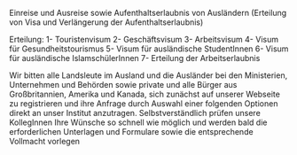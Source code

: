 ﻿Einreise und Ausreise sowie Aufenthaltserlaubnis von Ausländern (Erteilung von Visa und Verlängerung der Aufenthaltserlaubnis)

Erteilung:
1- Touristenvisum
2- Geschäftsvisum
3- Arbeitsvisum
4- Visum für Gesundheitstourismus
5- Visum für ausländische StudentInnen
6- Visum für ausländische IslamschülerInnen
7- Erteilung der Arbeitserlaubnis

Wir bitten alle Landsleute im Ausland und die Ausländer bei den Ministerien, Unternehmen und Behörden sowie private und alle Bürger aus Großbritannien, Amerika und Kanada, sich zunächst auf unserer Webseite zu registrieren und ihre Anfrage durch Auswahl einer folgenden Optionen direkt an unser Institut anzutragen. Selbstverständlich prüfen unsere KollegInnen Ihre Wünsche so schnell wie möglich und werden bald die erforderlichen Unterlagen und Formulare sowie die entsprechende Vollmacht vorlegen